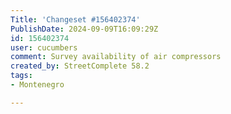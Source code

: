 ```yaml
---
Title: 'Changeset #156402374'
PublishDate: 2024-09-09T16:09:29Z
id: 156402374
user: cucumbers
comment: Survey availability of air compressors
created_by: StreetComplete 58.2
tags:
- Montenegro

---
```


